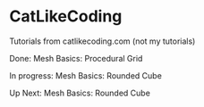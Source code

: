 # CatLikeCoding
Tutorials from catlikecoding.com (not my tutorials)

Done: Mesh Basics: Procedural Grid

In progress: Mesh Basics: Rounded Cube

Up Next: Mesh Basics: Rounded Cube